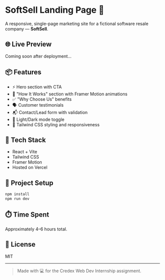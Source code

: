 # SoftSell Landing Page 🚀

A responsive, single-page marketing site for a fictional software resale company — **SoftSell**.

## 🌐 Live Preview
Coming soon after deployment...

## 📦 Features
- ⚡ Hero section with CTA
- 🔄 "How It Works" section with Framer Motion animations
- ✅ "Why Choose Us" benefits
- 🗣️ Customer testimonials
- 📬 Contact/Lead form with validation
- 🌙 Light/Dark mode toggle
- 🎨 Tailwind CSS styling and responsiveness

## 🔧 Tech Stack
- React + Vite
- Tailwind CSS
- Framer Motion
- Hosted on Vercel

## 📁 Project Setup

```bash
npm install
npm run dev
```

## ⏱️ Time Spent
Approximately 4–6 hours total.

## 📄 License
MIT

---

> Made with 💻 for the Credex Web Dev Internship assignment.
